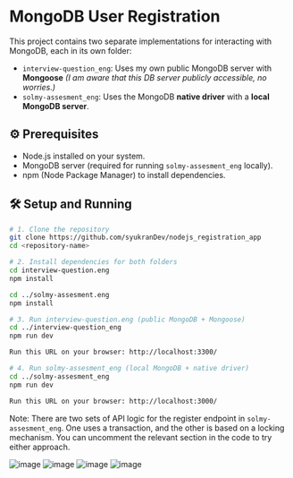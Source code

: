 # MongoDB User Registration 

This project contains two separate implementations for interacting with MongoDB, each in its own folder:

- `interview-question_eng`: Uses my own public MongoDB server with **Mongoose** _(I am aware that this DB server publicly accessible, no worries.)_
- `solmy-assesment_eng`: Uses the MongoDB **native driver** with a **local MongoDB server**.

## ⚙️ Prerequisites

- Node.js installed on your system.
- MongoDB server (required for running `solmy-assesment_eng` locally).
- npm (Node Package Manager) to install dependencies.

## 🛠️ Setup and Running

```bash
# 1. Clone the repository
git clone https://github.com/syukranDev/nodejs_registration_app
cd <repository-name>

# 2. Install dependencies for both folders
cd interview-question.eng
npm install

cd ../solmy-assesment.eng
npm install

# 3. Run interview-question.eng (public MongoDB + Mongoose)
cd ../interview-question_eng
npm run dev

Run this URL on your browser: http://localhost:3300/

# 4. Run solmy-assesment_eng (local MongoDB + native driver)
cd ../solmy-assesment_eng
npm run dev

Run this URL on your browser: http://localhost:3000/
```
Note: There are two sets of API logic for the register endpoint in `solmy-assesment_eng`. One uses a transaction, and the other is based on a locking mechanism. You can uncomment the relevant section in the code to try either approach.

![image](https://github.com/user-attachments/assets/b1d4cee3-e300-4d76-9071-067359ac9c67)
![image](https://github.com/user-attachments/assets/5c148b7d-e215-448b-a48d-0913477a1eff)
![image](https://github.com/user-attachments/assets/becee5e5-4220-4cb4-b375-dc5d5fdcc2d6)
![image](https://github.com/user-attachments/assets/dbb9425c-9900-4b48-8038-1c3a31c4fc40)





